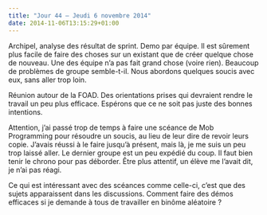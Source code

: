```yaml
---
title: "Jour 44 — Jeudi 6 novembre 2014"
date: 2014-11-06T13:15:29+01:00
---
```


Archipel, analyse des résultat de sprint. Demo par équipe. Il est
sûrement plus facile de faire des choses sur un existant que de créer
quelque chose de nouveau. Une des équipe n’a pas fait grand chose (voire
rien). Beaucoup de problèmes de groupe semble-t-il. Nous abordons
quelques soucis avec eux, sans aller trop loin.

Réunion autour de la FOAD. Des orientations prises qui devraient rendre
le travail un peu plus efficace. Espérons que ce ne soit pas juste des
bonnes intentions.

Attention, j’ai passé trop de temps à faire une scéance de Mob
Programming pour résoudre un soucis, au lieu de leur dire de revoir
leurs copie. J’avais réussi à le faire jusqu’à présent, mais là, je me
suis un peu trop laissé aller. Le dernier groupe est un peu expédié du
coup. Il faut bien tenir le chrono pour pas déborder. Être plus
attentif, un élève me l’avait dit, je n’ai pas réagi.

Ce qui est intéressant avec des scéances comme celle-ci, c’est que des
sujets apparaissent dans les discussions. Comment faire des démos
efficaces si je demande à tous de travailler en binôme aléatoire ?


